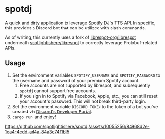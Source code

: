 # spotdj
A quick and dirty application to leverage Spotify DJ's TTS API. In specific, this provides a Discord bot that can be utilized with slash commands.

As of writing, this currently uses a fork of [librespot-org/librespot](http://github.com/librespot-org/librespot) underneath [spotlightishere/librespot](https://github.com/spotlightishere/librespot) to correctly leverage Protobuf-related APIs.

## Usage
1. Set the environment variables `SPOTIFY_USERNAME` and `SPOTIFY_PASSWORD` to the username and password of your premium Spotify account.
   1. Free accounts are not supported by librespot, and subsequently `spotdj` cannot support free accounts.
   2. If you sign in to Spotify via Facebook, Apple, etc., you can still reset your account's password. This will not break third-party login.
2. Set the environment variable `DISCORD_TOKEN` to the token of a bot you've created via [Discord's Developer Portal](https://discord.com/developers/applications).
3. `cargo run`, and enjoy!

<!-- Example video of bot usage -->
https://github.com/spotlightishere/spotdj/assets/10055256/84968d2e-1ea4-4cdd-ad4a-84a3c74f1b15
